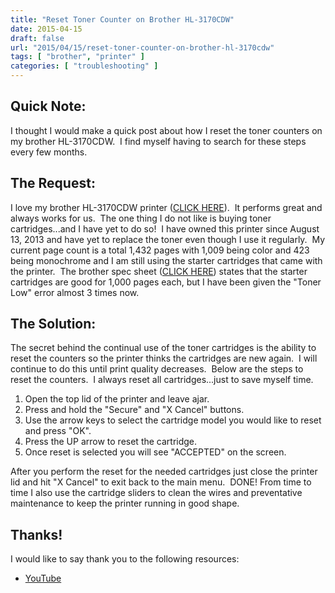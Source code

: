 ```yaml
---
title: "Reset Toner Counter on Brother HL-3170CDW"
date: 2015-04-15
draft: false
url: "2015/04/15/reset-toner-counter-on-brother-hl-3170cdw"
tags: [ "brother", "printer" ]
categories: [ "troubleshooting" ]
---
```


## Quick Note:

I thought I would make a quick post about how I reset the toner counters on my brother HL-3170CDW.  I find myself having to search for these steps every few months.

## The Request:

I love my brother HL-3170CDW printer ([CLICK HERE](http://smile.amazon.com/Brother-HL-3170CDW-Digital-Wireless-Networking/dp/B00BQU141C/ref=sr_1_1?ie=UTF8&qid=1429131433&sr=8-1&keywords=HL-3170CDW "Hl-3170CDW")).  It performs great and always works for us.  The one thing I do not like is buying toner cartridges...and I have yet to do so!  I have owned this printer since August 13, 2013 and have yet to replace the toner even though I use it regularly.  My current page count is a total 1,432 pages with 1,009 being color and 423 being monochrome and I am still using the starter cartridges that came with the printer.  The brother spec sheet ([CLICK HERE](http://www.brother-usa.com/Printer/ModelDetail/1/HL3170CDW/spec#.VS7ZzPnF9fw "HL-3170CDW Tech Specs")) states that the starter cartridges are good for 1,000 pages each, but I have been given the "Toner Low" error almost 3 times now.

## The Solution:

The secret behind the continual use of the toner cartridges is the ability to reset the counters so the printer thinks the cartridges are new again.  I will continue to do this until print quality decreases.  Below are the steps to reset the counters.  I always reset all cartridges...just to save myself time.

1.  Open the top lid of the printer and leave ajar.
2.  Press and hold the "Secure" and "X Cancel" buttons.
3.  Use the arrow keys to select the cartridge model you would like to reset and press "OK".
4.  Press the UP arrow to reset the cartridge.
5.  Once reset is selected you will see "ACCEPTED" on the screen.

After you perform the reset for the needed cartridges just close the printer lid and hit "X Cancel" to exit back to the main menu.  DONE! From time to time I also use the cartridge sliders to clean the wires and preventative maintenance to keep the printer running in good shape.

## Thanks!

I would like to say thank you to the following resources:

*   [YouTube](https://www.youtube.com/watch?v=OsttkA329Bs)